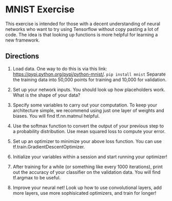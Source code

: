 # MNIST Exercise

This exercise is intended for those with a decent understanding of neural networks who want to try using Tensorflow without copy pasting a lot of code. The idea is that looking up functions is more helpful for learning a new framework.

## Directions

1. Load data. One way to do this is via this link: https://pypi.python.org/pypi/python-mnist/. 
`pip install mnist`
Separate the training data into 50,000 points for training and 10,000 for validation.

2. Set up your network inputs. You should look up how placeholders work. What is the shape of your data?

3. Specify some variables to carry out your computation. To keep your architecture simple, we recommend using just one layer of weights and biases. You will find tf.nn.matmul helpful. 

4. Use the softmax function to convert the output of your previous step to a probability distribution. Use mean squared loss to compute your error.

5. Set up an optimizer to minimize your above loss function. You can use tf.train.GradientDescentOptimizer.

6. Initialize your variables within a session and start running your optimizer!

7. After training for a while (or something like every 1000 iterations), print out the accuracy of your classifier on the validation data. You will find tf.argmax to be useful.

8. Improve your neural net! Look up how to use convolutional layers, add more layers, use more sophisicated optimizers, and train for longer!

